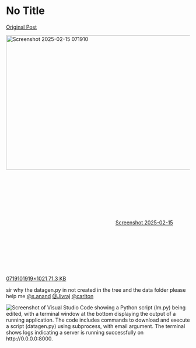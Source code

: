 # No Title

[Original Post](https://discourse.onlinedegree.iitm.ac.in/t/164277/348)

<p><div class="lightbox-wrapper"><a class="lightbox" href="https://europe1.discourse-cdn.com/flex013/uploads/iitm/original/3X/a/e/ae2a4772672aef536d8e69b87e59e4f94853ebc8.png" data-download-href="/uploads/short-url/oQJF4dWyOs4fDfQrPxf5Xm8i3q0.png?dl=1" title="Screenshot 2025-02-15 071910" rel="noopener nofollow ugc"><img src="https://europe1.discourse-cdn.com/flex013/uploads/iitm/optimized/3X/a/e/ae2a4772672aef536d8e69b87e59e4f94853ebc8_2_690x367.png" alt="Screenshot 2025-02-15 071910" data-base62-sha1="oQJF4dWyOs4fDfQrPxf5Xm8i3q0" width="690" height="367" srcset="https://europe1.discourse-cdn.com/flex013/uploads/iitm/optimized/3X/a/e/ae2a4772672aef536d8e69b87e59e4f94853ebc8_2_690x367.png, https://europe1.discourse-cdn.com/flex013/uploads/iitm/optimized/3X/a/e/ae2a4772672aef536d8e69b87e59e4f94853ebc8_2_1035x550.png 1.5x, https://europe1.discourse-cdn.com/flex013/uploads/iitm/optimized/3X/a/e/ae2a4772672aef536d8e69b87e59e4f94853ebc8_2_1380x734.png 2x" data-dominant-color="1F1F1F"><div class="meta"><svg class="fa d-icon d-icon-far-image svg-icon" aria-hidden="true"><use href="#far-image"></use></svg><span class="filename">Screenshot 2025-02-15 071910</span><span class="informations">1919×1021 71.3 KB</span><svg class="fa d-icon d-icon-discourse-expand svg-icon" aria-hidden="true"><use href="#discourse-expand"></use></svg></div></a></div></p>
<p>sir why the datagen.py in not created in the tree and the data folder please help me <a class="mention" href="/u/s.anand">@s.anand</a> <a class="mention" href="/u/jivraj">@Jivraj</a> <a class="mention" href="/u/carlton">@carlton</a></p>

![Screenshot of Visual Studio Code showing a Python script (`lm.py`) being edited, with a terminal window at the bottom displaying the output of a running application. The code includes commands to download and execute a script (`datagen.py`) using subprocess, with email argument. The terminal shows logs indicating a server is running successfully on `http://0.0.0.0:8000`.](https://europe1.discourse-cdn.com/flex013/uploads/iitm/optimized/3X/a/e/ae2a4772672aef536d8e69b87e59e4f94853ebc8_2_690x367.png)